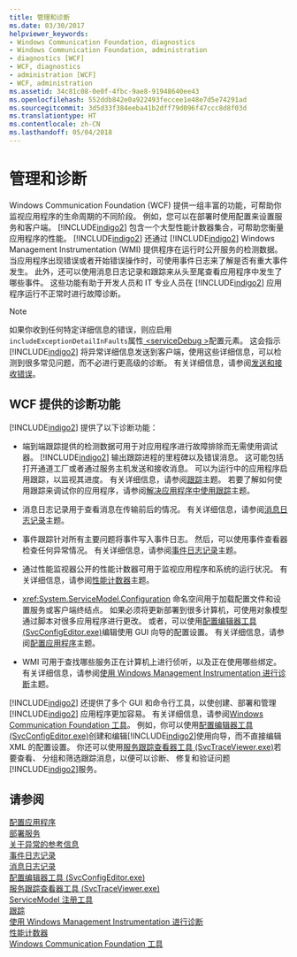 ```yaml
---
title: 管理和诊断
ms.date: 03/30/2017
helpviewer_keywords:
- Windows Communication Foundation, diagnostics
- Windows Communication Foundation, administration
- diagnostics [WCF]
- WCF, diagnostics
- administration [WCF]
- WCF, administration
ms.assetid: 34c81c08-0e0f-4fbc-9ae8-91948640ee43
ms.openlocfilehash: 552ddb842e0a922493feccee1e48e7d5e74291ad
ms.sourcegitcommit: 3d5d33f384eeba41b2dff79d096f47ccc8d8f03d
ms.translationtype: HT
ms.contentlocale: zh-CN
ms.lasthandoff: 05/04/2018
---
```

# <a name="administration-and-diagnostics"></a>管理和诊断
Windows Communication Foundation (WCF) 提供一组丰富的功能，可帮助你监视应用程序的生命周期的不同阶段。 例如，您可以在部署时使用配置来设置服务和客户端。 [!INCLUDE[indigo2](../../../../includes/indigo2-md.md)] 包含一个大型性能计数器集合，可帮助您衡量应用程序的性能。 [!INCLUDE[indigo2](../../../../includes/indigo2-md.md)] 还通过 [!INCLUDE[indigo2](../../../../includes/indigo2-md.md)] Windows Management Instrumentation (WMI) 提供程序在运行时公开服务的检测数据。 当应用程序出现错误或者开始错误操作时，可使用事件日志来了解是否有重大事件发生。 此外，还可以使用消息日志记录和跟踪来从头至尾查看应用程序中发生了哪些事件。 这些功能有助于开发人员和 IT 专业人员在 [!INCLUDE[indigo2](../../../../includes/indigo2-md.md)] 应用程序运行不正常时进行故障诊断。  
  
> [!NOTE]
>  如果你收到任何特定详细信息的错误，则应启用`includeExceptionDetailInFaults`属性[ \<serviceDebug >](../../../../docs/framework/configure-apps/file-schema/wcf/servicedebug.md)配置元素。 这会指示 [!INCLUDE[indigo2](../../../../includes/indigo2-md.md)] 将异常详细信息发送到客户端，使用这些详细信息，可以检测到很多常见问题，而不必进行更高级的诊断。 有关详细信息，请参阅[发送和接收错误](../../../../docs/framework/wcf/sending-and-receiving-faults.md)。  
  
## <a name="diagnostics-features-provided-by-wcf"></a>WCF 提供的诊断功能  
 [!INCLUDE[indigo2](../../../../includes/indigo2-md.md)] 提供了以下诊断功能：  
  
-   端到端跟踪提供的检测数据可用于对应用程序进行故障排除而无需使用调试器。 [!INCLUDE[indigo2](../../../../includes/indigo2-md.md)] 输出跟踪进程的里程碑以及错误消息。 这可能包括打开通道工厂或者通过服务主机发送和接收消息。 可以为运行中的应用程序启用跟踪，以监视其进度。 有关详细信息，请参阅[跟踪](../../../../docs/framework/wcf/diagnostics/tracing/index.md)主题。 若要了解如何使用跟踪来调试你的应用程序，请参阅[解决应用程序中使用跟踪](../../../../docs/framework/wcf/diagnostics/tracing/using-tracing-to-troubleshoot-your-application.md)主题。  
  
-   消息日志记录用于查看消息在传输前后的情况。 有关详细信息，请参阅[消息日志记录](../../../../docs/framework/wcf/diagnostics/message-logging.md)主题。  
  
-   事件跟踪针对所有主要问题将事件写入事件日志。 然后，可以使用事件查看器检查任何异常情况。 有关详细信息，请参阅[事件日志记录](../../../../docs/framework/wcf/diagnostics/event-logging/index.md)主题。  
  
-   通过性能监视器公开的性能计数器可用于监视应用程序和系统的运行状况。 有关详细信息，请参阅[性能计数器](../../../../docs/framework/wcf/diagnostics/performance-counters/index.md)主题。  
  
-   <xref:System.ServiceModel.Configuration> 命名空间用于加载配置文件和设置服务或客户端终结点。 如果必须将更新部署到很多计算机，可使用对象模型通过脚本对很多应用程序进行更改。 或者，可以使用[配置编辑器工具 (SvcConfigEditor.exe)](../../../../docs/framework/wcf/configuration-editor-tool-svcconfigeditor-exe.md)编辑使用 GUI 向导的配置设置。 有关详细信息，请参阅[配置应用程序](../../../../docs/framework/wcf/diagnostics/configuring-your-application.md)主题。  
  
-   WMI 可用于查找哪些服务正在计算机上进行侦听，以及正在使用哪些绑定。 有关详细信息，请参阅[使用 Windows Management Instrumentation 进行诊断](../../../../docs/framework/wcf/diagnostics/wmi/index.md)主题。  
  
 [!INCLUDE[indigo2](../../../../includes/indigo2-md.md)] 还提供了多个 GUI 和命令行工具，以使创建、部署和管理 [!INCLUDE[indigo2](../../../../includes/indigo2-md.md)] 应用程序更加容易。 有关详细信息，请参阅[Windows Communication Foundation 工具](../../../../docs/framework/wcf/tools.md)。 例如，你可以使用[配置编辑器工具 (SvcConfigEditor.exe)](../../../../docs/framework/wcf/configuration-editor-tool-svcconfigeditor-exe.md)创建和编辑[!INCLUDE[indigo2](../../../../includes/indigo2-md.md)]使用向导，而不直接编辑 XML 的配置设置。 你还可以使用[服务跟踪查看器工具 (SvcTraceViewer.exe)](../../../../docs/framework/wcf/service-trace-viewer-tool-svctraceviewer-exe.md)若要查看、 分组和筛选跟踪消息，以便可以诊断、 修复和验证问题[!INCLUDE[indigo2](../../../../includes/indigo2-md.md)]服务。  
  
## <a name="see-also"></a>请参阅  
 [配置应用程序](../../../../docs/framework/wcf/diagnostics/configuring-your-application.md)  
 [部署服务](../../../../docs/framework/wcf/diagnostics/deploying-services.md)  
 [关于异常的参考信息](../../../../docs/framework/wcf/diagnostics/exceptions-reference/index.md)  
 [事件日志记录](../../../../docs/framework/wcf/diagnostics/event-logging/index.md)  
 [消息日志记录](../../../../docs/framework/wcf/diagnostics/message-logging.md)  
 [配置编辑器工具 (SvcConfigEditor.exe)](../../../../docs/framework/wcf/configuration-editor-tool-svcconfigeditor-exe.md)  
 [服务跟踪查看器工具 (SvcTraceViewer.exe)](../../../../docs/framework/wcf/service-trace-viewer-tool-svctraceviewer-exe.md)  
 [ServiceModel 注册工具](../../../../docs/framework/wcf/diagnostics/servicemodel-registration-tool.md)  
 [跟踪](../../../../docs/framework/wcf/diagnostics/tracing/index.md)  
 [使用 Windows Management Instrumentation 进行诊断](../../../../docs/framework/wcf/diagnostics/wmi/index.md)  
 [性能计数器](../../../../docs/framework/wcf/diagnostics/performance-counters/index.md)  
 [Windows Communication Foundation 工具](../../../../docs/framework/wcf/tools.md)
